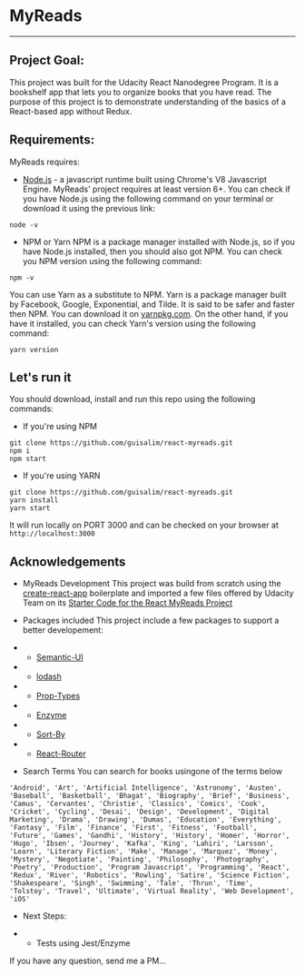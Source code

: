# MyReads
---

## Project Goal:
This project was built for the Udacity React Nanodegree Program. 
It is a bookshelf app that lets you to organize books that you have read.
The purpose of this project is to demonstrate understanding of the basics of a React-based app without Redux.

## Requirements:
MyReads requires:
* [Node.js](https://nodejs.org/en/download/) - a javascript runtime built using Chrome's V8 Javascript Engine. MyReads' project requires at least version 6+. You can check if you have Node.js using the following command on your terminal or download it using the previous link:
```
node -v
```
* NPM or Yarn
NPM is a package manager installed with Node.js, so if you have Node.js installed, then you should also got NPM. You can check you NPM version using the following command:
```
npm -v
```
You can use Yarn as a substitute to NPM. Yarn is a package manager built by Facebook, Google, Exponential, and Tilde. It is said to be safer and faster then NPM.
You can download it on [yarnpkg.com](https://yarnpkg.com/en/docs/install). On the other hand, if you have it installed, you can check Yarn's version using the following command:
```
yarn version
```

## Let's run it
You should download, install and run this repo using the following commands:

- If you're using NPM
```
git clone https://github.com/guisalim/react-myreads.git
npm i
npm start
```
- If you're using YARN
```
git clone https://github.com/guisalim/react-myreads.git
yarn install
yarn start
```

It will run locally on PORT 3000 and can be checked on your browser at ```http://localhost:3000```

## Acknowledgements
- MyReads Development
This project was build from scratch using the [create-react-app](https://github.com/facebook/create-react-app) boilerplate and imported a few files offered by Udacity Team on its [Starter Code for the React MyReads Project](https://github.com/udacity/reactnd-project-myreads-starter)

- Packages included
This project include a few packages to support a better developement:
* * [Semantic-UI](https://react.semantic-ui.com/)
* * [lodash](https://lodash.com/)
* * [Prop-Types](https://github.com/facebook/prop-types)
* * [Enzyme](http://airbnb.io/enzyme/)
* * [Sort-By](https://github.com/kvnneff/sort-by)
* * [React-Router](https://reacttraining.com/react-router/web/guides/philosophy)

- Search Terms
You can search for books usingone of the terms below
```
'Android', 'Art', 'Artificial Intelligence', 'Astronomy', 'Austen', 'Baseball', 'Basketball', 'Bhagat', 'Biography', 'Brief', 'Business', 'Camus', 'Cervantes', 'Christie', 'Classics', 'Comics', 'Cook', 'Cricket', 'Cycling', 'Desai', 'Design', 'Development', 'Digital Marketing', 'Drama', 'Drawing', 'Dumas', 'Education', 'Everything', 'Fantasy', 'Film', 'Finance', 'First', 'Fitness', 'Football', 'Future', 'Games', 'Gandhi', 'History', 'History', 'Homer', 'Horror', 'Hugo', 'Ibsen', 'Journey', 'Kafka', 'King', 'Lahiri', 'Larsson', 'Learn', 'Literary Fiction', 'Make', 'Manage', 'Marquez', 'Money', 'Mystery', 'Negotiate', 'Painting', 'Philosophy', 'Photography', 'Poetry', 'Production', 'Program Javascript', 'Programming', 'React', 'Redux', 'River', 'Robotics', 'Rowling', 'Satire', 'Science Fiction', 'Shakespeare', 'Singh', 'Swimming', 'Tale', 'Thrun', 'Time', 'Tolstoy', 'Travel', 'Ultimate', 'Virtual Reality', 'Web Development', 'iOS'
```

- Next Steps:
* * Tests using Jest/Enzyme

If you have any question, send me a PM...

